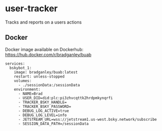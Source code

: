 # user-tracker

Tracks and reports on a users actions

## Docker
Docker image available on Dockerhub:
https://hub.docker.com/r/bradganley/buab

```
services:
  bskybot_1:
    image: bradganley/buab:latest
    restart: unless-stopped
    volumes:
      - ./sessionData:/sessionData
    environment:
      - NAME=Brad
      - USER_DID=did:plc:pi3zhvcqttk2hrdpmkynqrfi
      - TRACKER_BSKY_HANDLE=
      - TRACKER_BSKY_PASSWORD=
      - DEBUG_LOG_ACTIVE=true
      - DEBUG_LOG_LEVEL=info
      - JETSTREAM_URL=wss://jetstream1.us-west.bsky.network/subscribe
      - SESSION_DATA_PATH=/sessionData
```
